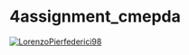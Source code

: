 # 4assignment_cmepda

[![LorenzoPierfederici98](https://circleci.com/gh/LorenzoPierfederici98/fourth_assignment_cmepda.svg?style=svg)](https://app.circleci.com/pipelines/circleci/NecVN3tdgU5QAbJo8qcc3N/VdoMovbqvcUkDqmQP8jXyq)
